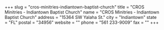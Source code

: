 +++
slug = "cros-minitries-indiantown-baptist-church"
title = "CROS Minitries - Indiantown Baptist Church"
name = "CROS Minitries - Indiantown Baptist Church"
address = "15364 SW Yalaha St."
city = "Indiantown"
state = "FL"
postal = "34956"
website = ""
phone = "561 233-9009"
fax = ""
+++

